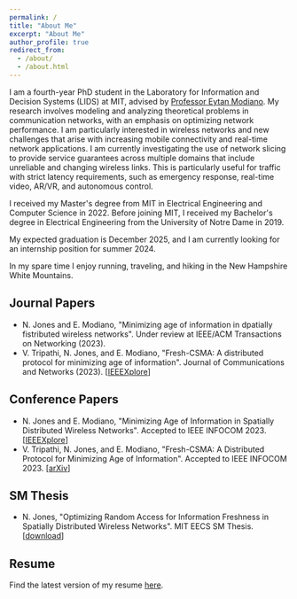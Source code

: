 ```yaml
---
permalink: /
title: "About Me"
excerpt: "About Me"
author_profile: true
redirect_from: 
  - /about/
  - /about.html
---
```

I am a fourth-year PhD student in the Laboratory for Information and Decision Systems (LIDS) at MIT, advised by [Professor Eytan Modiano](https://modiano.mit.edu/). My research involves modeling and analyzing theoretical problems in communication networks, with an emphasis on optimizing network performance. I am particularly interested in wireless networks and new challenges that arise with increasing mobile connectivity and real-time network applications. I am currently investigating the use of network slicing to provide service guarantees across multiple domains that include unreliable and changing wireless links. This is particularly useful for traffic with strict latency requirements, such as emergency response, real-time video, AR/VR, and autonomous control.

I received my Master's degree from MIT in Electrical Engineering and Computer Science in 2022. Before joining MIT, I received my Bachelor's degree in Electrical Engineering from the University of Notre Dame in 2019.

My expected graduation is December 2025, and I am currently looking for an internship position for summer 2024.

In my spare time I enjoy running, traveling, and hiking in the New Hampshire White Mountains.


## Journal Papers

  * N. Jones and E. Modiano, "Minimizing age of information in dpatially fistributed wireless networks". Under review at IEEE/ACM Transactions on Networking (2023).
  * V. Tripathi, N. Jones, and E. Modiano, "Fresh-CSMA: A distributed protocol for minimizing age of information". Journal of Communications and Networks (2023). \[[IEEEXplore](https://ieeexplore.ieee.org/document/10323421)\]

## Conference Papers

  * N. Jones and E. Modiano, "Minimizing Age of Information in Spatially Distributed Wireless Networks". Accepted to IEEE INFOCOM 2023. \[[IEEEXplore](https://ieeexplore.ieee.org/document/10229041)\]
  * V. Tripathi, N. Jones, and E. Modiano, "Fresh-CSMA: A Distributed Protocol for Minimizing Age of Information". Accepted to IEEE INFOCOM 2023. \[[arXiv](https://ieeexplore.ieee.org/document/10228917)\]

## SM Thesis

  * N. Jones, "Optimizing Random Access for Information Freshness in Spatially Distributed Wireless Networks". MIT EECS SM Thesis. \[[download](https://njonesnd19.github.io/files/sm_thesis.pdf)\]


## Resume

Find the latest version of my resume [here](https://njonesnd19.github.io/files/resume.pdf).

